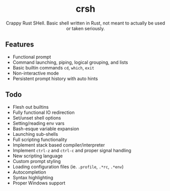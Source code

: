 
# <div align="center">crsh</div>

<div align="center">Crappy Rust SHell. Basic shell written in Rust, not meant to actually be used or taken seriously.</div>

## Features

* Functional prompt
* Command launching, piping, logical grouping, and lists
* Basic builtin commands `cd`, `which`, `exit`
* Non-interactive mode
* Persistent prompt history with auto hints

## Todo

* Flesh out builtins
* Fully functional IO redirection
* Set/unset shell options
* Setting/reading env vars
* Bash-esque variable expansion
* Launching sub-shells
* Full scripting functionality
* Implement stack based compiler/interpreter
* Implement `ctrl-z` and `ctrl-c` and proper signal handling
* New scripting language
* Custom prompt styling
* Loading configuration files (ie. `.profile`, `.*rc`, `.*env`)
* Autocompletion
* Syntax highlighting
* Proper Windows support
